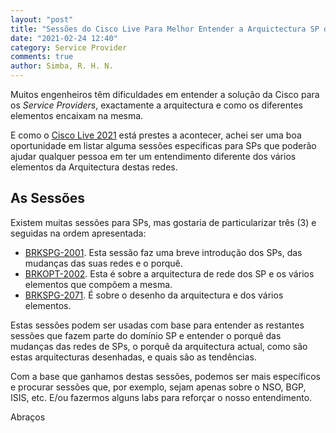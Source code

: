 ```yaml
---
layout: "post"
title: "Sessões do Cisco Live Para Melhor Entender a Arquictectura SP da Cisco"
date: "2021-02-24 12:40"
category: Service Provider
comments: true
author: Simba, R. H. N.
---
```

Muitos engenheiros têm dificuldades em entender a solução da Cisco para os _Service Providers_, exactamente a arquitectura e como os diferentes elementos encaixam na mesma.

E como o [Cisco Live 2021](https://www.ricardosimba.com/eventos/2021/02/24/cisco-live-2021.html) está prestes a acontecer, achei ser uma boa oportunidade em listar alguma sessões especificas para SPs que poderão ajudar qualquer pessoa em ter um entendimento diferente dos vários elementos da Arquitectura destas redes.

## As Sessões
Existem muitas sessões para SPs, mas gostaria de particularizar três (3) e seguidas na ordem apresentada:
- [BRKSPG-2001](https://www.ciscolive.com/global/on-demand-library.html?search=BRKSPG-2001#/). Esta sessão faz uma breve introdução dos SPs, das mudanças das suas redes e o porquê.
- [BRKOPT-2002](https://www.ciscolive.com/global/on-demand-library.html?search=BRKOPT-2002#/). Esta é sobre a arquitectura de rede dos SP e os vários elementos que compõem a mesma.
- [BRKSPG-2071](https://www.ciscolive.com/global/on-demand-library.html?search=BRKSPG-2071#/). É sobre o desenho da arquitectura e dos vários elementos.

Estas sessões podem ser usadas com base para entender as restantes sessões que fazem parte do domínio SP e entender o porquê das mudanças das redes de SPs, o porquê da arquitectura actual, como são estas arquitecturas desenhadas, e quais são as tendências.

Com a base que ganhamos destas sessões, podemos ser mais específicos e procurar sessões que, por exemplo, sejam apenas sobre o NSO, BGP, ISIS, etc. E/ou fazermos alguns labs para reforçar o nosso entendimento.

Abraços
